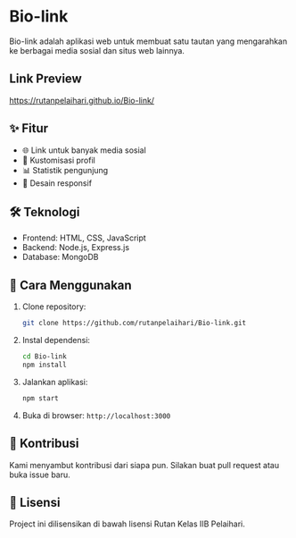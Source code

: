 # Bio-link

Bio-link adalah aplikasi web untuk membuat satu tautan yang mengarahkan ke berbagai media sosial dan situs web lainnya.

## Link Preview

https://rutanpelaihari.github.io/Bio-link/

## ✨ Fitur

- 🌐 Link untuk banyak media sosial
- 🎨 Kustomisasi profil
- 📊 Statistik pengunjung
- 📱 Desain responsif

## 🛠 Teknologi

- Frontend: HTML, CSS, JavaScript
- Backend: Node.js, Express.js
- Database: MongoDB

## 🚀 Cara Menggunakan

1. Clone repository:
    ```bash
    git clone https://github.com/rutanpelaihari/Bio-link.git
    ```
2. Instal dependensi:
    ```bash
    cd Bio-link
    npm install
    ```
3. Jalankan aplikasi:
    ```bash
    npm start
    ```
4. Buka di browser: `http://localhost:3000`

## 🤝 Kontribusi

Kami menyambut kontribusi dari siapa pun. Silakan buat pull request atau buka issue baru.

## 📄 Lisensi

Project ini dilisensikan di bawah lisensi Rutan Kelas IIB Pelaihari.
